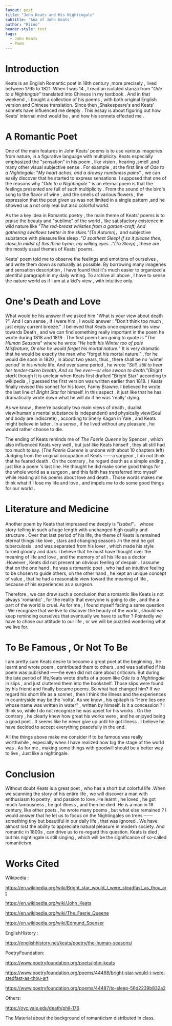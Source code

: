 ```yaml
---
layout: post
title: "John Keats and His Nightingale"
subtitle: 'Ana of John Keats'
author: "Riino"
header-style: text
tags:
  - John Keats
  - Poem
---
```




# Introduction

Keats is an English Romantic poet in 18th century ,more precisely , lived between 1795 to 1821. When I was 14 , I read an isolated stanza from "*Ode to a Nightingale*" translated into Chinese in my textbook . And in that weekend , I bought a collection of his poems , with both original English version and Chinese translation. Since then ,Shakespeare's and Keats' sonnets have influenced me deeply . This essay is about figuring out how Keats' internal mind would be , and how his sonnets effected me .

# A Romantic Poet

One of the main features in John Keats' poems is to use various imageries from nature, in a figurative language with multiplicity.  Keats especially emphasized the "sensation" in his poem , like vision , hearing ,smell ,and many other visual subjective sense . For example , at the first line of  *Ode to a Nightingale*: "*My heart aches, and a drowsy numbness pains*" , we can easily discover that he started to express sensations. I supposed that one of the reasons why "*Ode to a Nightingale* " is an eternal poem is that the feelings presented are full of such multiplicity . From the sound of the bird's song to the flavor of wine , and the smells of various flowers , the expression that the poet given us was not limited in a single pattern ,and he showed us a not only real but also colorful world.

As the a key idea in Romantic poetry , the main theme of Keats' poems is to praise the beauty and "sublime" of the world , like satisfactory existence in wild nature like "*The red-breast whistles from a garden-croft; And gathering swallows twitter in the skies."(To Autumn)*，and subjective substance with pleasure like sleep :*"O soothest Sleep! If so it please thee, close,In midst of this thine hymn, my willing eyes..."(To Sleep)* , these are the mostly usual themes of Keats' poems.

Keats' poem told me to observe the feelings and emotions of ourselves , and write them down as naturally as possible. By borrowing many imageries and sensation description , I have found that it's much easier to organized a plentiful paragraph in my daily writing. To archive all above , I have to sense the nature world as if I am at a kid's view , with intuitive only.  

# One's Death and Love

What would be his answer if we asked him "What is your view about death ?". And I can sense , if I were him , I would answer : "Don't think too much , just enjoy current breeze." .I believed that Keats once expressed his view towards Death , and we can find something really important in the poem he wrote during 1818 and 1819 . The first poem I am going to quote is "*The Human Seasons*" where he wrote "*He hath his Winter too of pale Misfeature, Or else he would forget his mortal nature.*" It is very dramatic that he would be exactly the man who "forget his mortal nature." , for he would die soon in 1820 , in about two years, thus , there shall be no 'winter period' in his whole life. And over same period , he wrote "*Still, still to hear her tender-taken breath,  And so live ever—or else swoon to death."(Bright star)*( though It is unclear when Keats first drafted "Bright Star" according to wikipedia , I guessed the first version was written earlier than 1818. )  Keats finally revised this sonnet for his lover, Fanny Brawne. I believed he wrote the last line of *Bright Star* for himself.  In this aspect , it just like that he has dramatically wrote down what he will do if he was 'really' dying. 

As we know , there're basically two main views of death , dualist view(human's mental substance is independent) and physically view(Soul and body are indiscrete) , according to Shelly Kagan in Yale , and Keats might believe in latter . In a sense , if he lived without any pleasure , he would rather choose to die.

The ending of Keats reminds me of *The Faerie Queene* by Spencer , which also influenced Keats very well , but just like Keats himself , they all still had too much to say. (*The Faerie Queene* is undone with about 10 chapters left) Judging from the original occupation of Keats ——a surgeon ,  I do not think that he feared death . On the contrary , he regard death as a simple ending , just like a poem 's last line. He thought he did make some good things for the whole world as a surgeon , and this faith has transferred into myself while reading all his poems about love and death . Those words makes me think what if I lose my life and love , and impels me to do some good things for our world .

# Literature  and Medicine 

Another poem by Keats that impressed me deeply is "*Isabel*"， whose story-telling in such a huge length with unchanged high quality and structure . Over that last period of his life, the theme of Keats is remained eternal things like love , stars and changing seasons .In the end he got tuberculosis , and was separated from his lover , which made his style turned gloomy and dark. I believe that he must have thought over the meaning of life and love , and the memory of all his life as a doctor .However , Keats did not present an obvious feeling of despair . I assume that on the one hand , he was a romantic poet , who had an intuitive feeling to be chosen to guide others, on the other hand , he kept an unique concept of value  , that he had a reasonable view toward the meaning of life , because of his experiences as a surgeon. 

Therefore , we can draw such a conclusion that a romantic like Keats is not always 'romantic' , for the reality that everyone is going to die , and the a part of the world is cruel. As for me , I found myself facing a same question : We recognize that we live to discover the beauty of the world , should we keep reminding ourselves that eventually we have to suffer ? Pointedly we have to chose our attitude to our life , or we will be puzzled wondering what we live for. 

# To Be Famous , Or Not To Be

I am pretty sure Keats desire to become a great poet at the beginning , he learnt and wrote poem , contributed them to others , and was satisfied if his poem was published ——he even did not care about criticism. But during the late period of life,Keats wrote drafts of a poem like *Ode to a Nightingale* in slips , and just cluttered them into the bookshelf. Those slips were found by his friend and finally became poems. So what had changed him? If we regard his short life as a sonnet , then I think the illness and the experiences in countryside may be the 'volta'. As we know , his epitaph is "Here lies one whose name was written in water" , written by himself. Is it a concession ?  I think so,  while I do not recognize he was upset for his works . On the contrary , he clearly knew how great his works were , and he enjoyed being a good poet . It seems like he never give up until he got illness .  I believe he have decided to accept everything peacefully in the end.

All the things above make me consider if to be famous was really worthwhile , especially when I have realized how big the stage of the world was . As for me ,  making some things with goodwill should be a better way to live , Just like a nightingale.

# Conclusion 

Without doubt  Keats is a great poet , who has a short but colorful life .When we scanning the story of his entire life , we will discover a man with enthusiasm to poetry , and passion to love .He learnt , he loved , he got much famousness , he got illness , and then he died .He is a man in 18 century, like other poets , he wrote many poems , but what else remained ? I would answer that he let us to focus on the Nightingales on trees —— something tiny but beautiful in our daily life , that was ignored . We have almost lost the ability to appreciate natural pleasure in modern society. And romantic in 1800s , can drive us to re-regard this question. Keats is died , but his nightingale is still singing , which will be the significance of so-called romanticism.

# Works Cited 

Wikipedia :

https://en.wikipedia.org/wiki/Bright_star_would_I_were_steadfast_as_thou_art

https://en.wikipedia.org/wiki/John_Keats

https://en.wikipedia.org/wiki/The_Faerie_Queene

https://en.wikipedia.org/wiki/Edmund_Spenser

EnglishHistory :

https://englishhistory.net/keats/poetry/the-human-seasons/

PoetryFoundation:

https://www.poetryfoundation.org/poets/john-keats

https://www.poetryfoundation.org/poems/44468/bright-star-would-i-were-stedfast-as-thou-art

https://www.poetryfoundation.org/poems/44487/to-sleep-56d2239b832a2

Others:

https://oyc.yale.edu/death/phil-176

The Material about the background of romanticism distributed in class.



